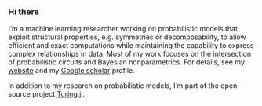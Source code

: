 ### Hi there
I’m a machine learning researcher working on probabilistic models that exploit structural properties, e.g. symmetries or decomposability, to allow efficient and exact computations while maintaining the capability to express complex relationships in data. Most of my work focuses on the intersection of probabilistic circuits and Bayesian nonparametrics. For details, see my [website](https://trappmartin.github.io) and my [Google scholar](https://scholar.google.com/citations?user=GwCrZP4AAAAJ&hl=en) profile.

In addition to my research on probabilistic models, I’m part of the open-source project [Turing.jl](https://turing.ml).
